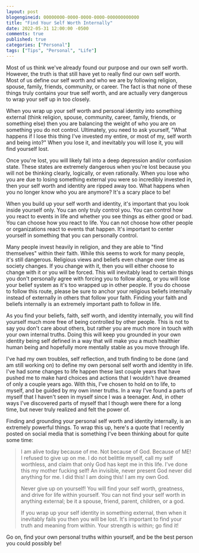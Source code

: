 ```yaml
---
layout: post
blogengineid: 00000000-0000-0000-0000-000000000000
title: "Find Your Self Worth Internally"
date: 2022-05-31 12:00:00 -0500
comments: true
published: true
categories: ["Personal"]
tags: ["Tips", "Personal", "Life"]
---
```


Most of us think we've already found our purpose and our own self worth. However, the truth is that still have yet to really find our own self worth. Most of us define our self worth and who we are by following religion, spouse, family, friends, community, or career. The fact is that none of these things truly contains your true self worth, and are actually very dangerous to wrap your self up in too closely.

When you wrap up your self worth and personal identity into something external (think religion, spouse, community, career, family, friends, or something else) then you are balancing the weight of who you are on something you do not control. Ultimately, you need to ask yourself, "What happens if I lose this thing I've invested my entire, or most of my, self worth and being into?" When you lose it, and inevitably you will lose it, you will find yourself lost.

Once you're lost, you will likely fall into a deep depression and/or confusion state. These states are extremely dangerous when you're lost because you will not be thinking clearly, logically, or even rationally. When you lose who you are due to losing something external you were so incredibly invested in, then your self worth and identity are ripped away too. What happens when you no longer know who you are anymore? It's a scary place to be!

When you build up your self worth and identity, it's important that you look inside yourself only. You can only truly control you. You can control how you react to events in life and whether you see things as either good or bad. You can choose how you react to life. You can not choose how other people or organizations react to events that happen. It's important to center yourself in something that you can personally control.

Many people invest heavily in religion, and they are able to "find themselves" within their faith. While this seems to work for many people, it's still dangerous. Religious views and beliefs even change over time as society changes. If you change with it, then you will either choose to change with it or you will be forced. This will inevitably lead to certain things you don't personally agree with forcing you to follow along, or you will lose your belief system as it's too wrapped up in other people. If you do choose to follow this route, please be sure to anchor your religious beliefs internally instead of externally in others that follow your faith. Finding your faith and beliefs internally is an extremely important path to follow in life.

As you find your beliefs, faith, self worth, and identity internally, you will find yourself much more free of being controlled by other people. This is not to say you don't care about others, but rather you are much more in touch with your own internal truths. Doing this will keep you grounded in your own identity being self defined in a way that will make you a much healthier human being and hopefully more mentally stable as you move through life.

I've had my own troubles, self reflection, and truth finding to be done (and am still working on) to define my own personal self worth and identity in life. I've had some changes to life happen these last couple years that have pushed me to make hard choices and actions that I wouldn't have dreamed of only a couple years ago. With this, I've chosen to hold on to life, to myself, and be guided by my own inner truths. In a way I've found a parts of myself that I haven't seen in myself since I was a teenager. And, in other ways I've discovered parts of myself that I though were there for a long time, but never truly realized and felt the power of.

Finding and grounding your personal self worth and identity internally, is an extremely powerful things. To wrap this up, here's a quote that I recently posted on social media that is something I've been thinking about for quite some time:

  > I am alive today because of me. Not because of God. Because of ME! I refused to give up on me. I do not belittle myself, call my self worthless, and claim that only God has kept me in this life. I've done this my mother fucking self! An invisible, never present God never did anything for me. I did this! I am doing this! I am my own God.
  >
  > Never give up on yourself! You will find your self worth, greatness, and drive for life within yourself. You can not find your self worth in anything external; be it a spouse, friend, parent, children, or a god.
  >
  > If you wrap up your self identity in something external, then when it inevitably fails you then you will be lost. It's important to find your truth and meaning from within. Your strength is within; go find it!

Go on, find your own personal truths within yourself, and be the best person you could possibly be!